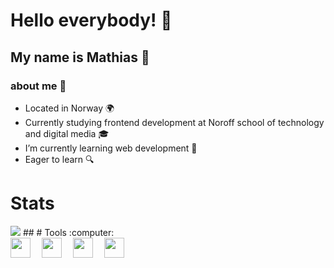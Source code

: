 # Hello everybody! 👋

## My name is Mathias :raising_hand:

### about me :dog:

- Located in Norway :earth_africa:
- Currently studying frontend development at Noroff school of technology and digital media :mortar_board:
- I’m currently learning web development :rocket:
- Eager to learn :mag:
##
# Stats
<img src= "https://github-readme-stats.vercel.app/api?username=mathiasg12&theme=synthwave">
##
# Tools :computer:
<div><img align="left" width="32px" src="https://cdn.jsdelivr.net/gh/devicons/devicon/icons/javascript/javascript-original.svg"/>
<img align="left" width="32px" style="padding-left:15px" src="https://cdn.jsdelivr.net/gh/devicons/devicon/icons/figma/figma-original.svg"/>
<img align="left" width="32px" style="padding-left:15px" src="https://cdn.jsdelivr.net/gh/devicons/devicon/icons/html5/html5-original.svg"/>
<img align="left" width="32px" style="padding-left:15px" src="https://cdn.jsdelivr.net/gh/devicons/devicon/icons/css3/css3-original.svg"></img><div>       
